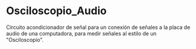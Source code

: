 # Osciloscopio_Audio
Circuito acondicionador de señal para un conexión de señales a la placa de audio de una computadora, para medir señales al estilo de un "Osciloscopio".
